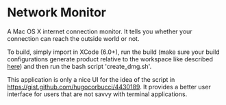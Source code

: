 Network Monitor
===============

A Mac OS X internet connection monitor. It tells you whether your connection can reach the outside world or not.

To build, simply import in XCode (6.0+), run the build (make sure your build configurations generate product relative to the workspace like described [here](https://developer.apple.com/library/ios/recipes/xcode_help-locations_preferences/Build/Build.html)) and then run the bash script 'create_dmg.sh'.

This application is only a nice UI for the idea of the script in https://gist.github.com/hugocorbucci/4430189. It provides a better user interface for users that are not savvy with terminal applications.
